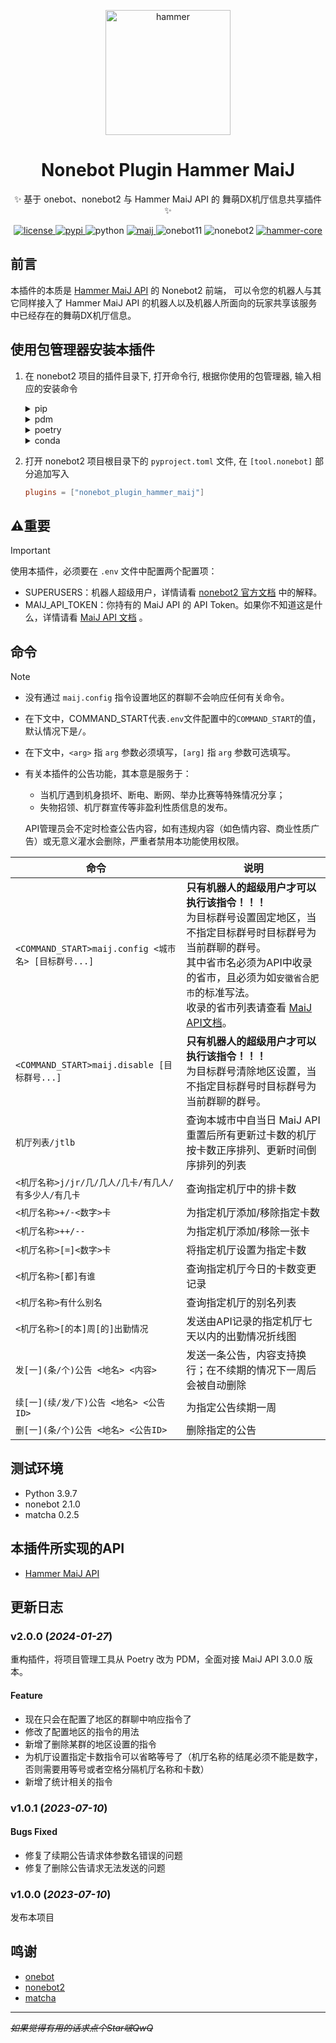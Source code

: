 <p align="center">
  <a href="https://docs.argonariod.tech/"><img src="https://docs.argonariod.tech/logo.svg" width="200" height="200" alt="hammer"></a>
</p>

<div align="center">

# Nonebot Plugin Hammer MaiJ

✨ 基于 onebot、nonebot2 与 Hammer MaiJ API 的 舞萌DX机厅信息共享插件 ✨
</div>

<p align="center">
  <a href="https://raw.githubusercontent.com/ArgonarioD/nonebot-plugin-hammer-maij/main/LICENSE">
    <img src="https://img.shields.io/github/license/ArgonarioD/nonebot-plugin-hammer-core" alt="license">
  </a>
  <a href="https://pypi.python.org/pypi/nonebot-plugin-hammer-maij">
    <img src="https://img.shields.io/pypi/v/nonebot-plugin-hammer-maij.svg" alt="pypi">
  </a>
  <img src="https://img.shields.io/badge/python-3.9-blue.svg" alt="python">
    <a href="https://docs.argonariod.tech/maij">
    <img src="https://img.shields.io/badge/MaiJ API-3.2.0-blue" alt="maij">
  </a>
  <img src="https://img.shields.io/badge/Onebot-v11-lightgrey" alt="onebot11">
  <img src="https://img.shields.io/badge/nonebot-2.1.0-orange" alt="nonebot2">
  <a href="https://github.com/ArgonarioD/nonebot-plugin-hammer-core">
    <img src="https://img.shields.io/badge/hammer--core-0.3.3-green" alt="hammer-core">
  </a>
</p>

## 前言
本插件的本质是 [Hammer MaiJ API](https://docs.argonariod.tech/maij) 的 Nonebot2 前端，
可以令您的机器人与其它同样接入了 Hammer MaiJ API 的机器人以及机器人所面向的玩家共享该服务中已经存在的舞萌DX机厅信息。

## 使用包管理器安装本插件

1. 在 nonebot2 项目的插件目录下, 打开命令行, 根据你使用的包管理器, 输入相应的安装命令

    <details>
    <summary>pip</summary>

    ```sh
    pip install nonebot-plugin-hammer-maij
    ```
    </details>
    <details>
    <summary>pdm</summary>

    ```sh
    pdm add nonebot-plugin-hammer-maij
    ```
    </details>
    <details>
    <summary>poetry</summary>

    ```sh
    poetry add nonebot-plugin-hammer-maij
    ```
    </details>
    <details>
    <summary>conda</summary>

    ```sh
    conda install nonebot-plugin-hammer-maij
    ```
    </details>

2. 打开 nonebot2 项目根目录下的 `pyproject.toml` 文件, 在 `[tool.nonebot]` 部分追加写入
   
    ```toml
    plugins = ["nonebot_plugin_hammer_maij"]
    ```

## :warning:重要

> [!IMPORTANT]
> 使用本插件，必须要在 `.env` 文件中配置两个配置项：
> - SUPERUSERS：机器人超级用户，详情请看 [nonebot2 官方文档](https://nonebot.dev/docs/appendices/config#superusers) 中的解释。
> - MAIJ_API_TOKEN：你持有的 MaiJ API 的 API Token。如果你不知道这是什么，详情请看 [MaiJ API 文档](https://docs.argonariod.tech/maij/token.html) 。

## 命令

> [!NOTE]
>  - 没有通过 `maij.config` 指令设置地区的群聊不会响应任何有关命令。
>  - 在下文中，COMMAND_START代表`.env`文件配置中的`COMMAND_START`的值，默认情况下是`/`。
>  - 在下文中，`<arg>` 指 `arg` 参数必须填写，`[arg]` 指 `arg` 参数可选填写。
>  - 有关本插件的公告功能，其本意是服务于：
>    - 当机厅遇到机身损坏、断电、断网、举办比赛等特殊情况分享；
>    - 失物招领、机厅群宣传等非盈利性质信息的发布。
>
>    API管理员会不定时检查公告内容，如有违规内容（如色情内容、商业性质广告）或无意义灌水会删除，严重者禁用本功能使用权限。

| 命令                                           | 说明                                                                                                                                                                                                                                             |
|----------------------------------------------|------------------------------------------------------------------------------------------------------------------------------------------------------------------------------------------------------------------------------------------------|
| `<COMMAND_START>maij.config <城市名> [目标群号...]` | **只有机器人的超级用户才可以执行该指令！！！**<br/> 为目标群号设置固定地区，当不指定目标群号时目标群号为当前群聊的群号。<br/> 其中省市名必须为API中收录的省市，且必须为如`安徽省合肥市`的标准写法。<br/> 收录的省市列表请查看 [MaiJ API文档](https://docs.argonariod.tech/maij/#%E7%9B%AE%E5%89%8D%E6%94%AF%E6%8C%81%E7%9A%84%E5%8C%BA%E5%9F%9F)。 |
| `<COMMAND_START>maij.disable [目标群号...]`      | **只有机器人的超级用户才可以执行该指令！！！**<br/> 为目标群号清除地区设置，当不指定目标群号时目标群号为当前群聊的群号。                                                                                                                                                                              |
| `机厅列表/jtlb`                                  | 查询本城市中自当日 MaiJ API 重置后所有更新过卡数的机厅按卡数正序排列、更新时间倒序排列的列表                                                                                                                                                                                            |
| `<机厅名称>j/jr/几/几人/几卡/有几人/有多少人/有几卡`            | 查询指定机厅中的排卡数                                                                                                                                                                                                                                    |
| `<机厅名称>+/-<数字>卡`                             | 为指定机厅添加/移除指定卡数                                                                                                                                                                                                                                 |
| `<机厅名称>++/--`                                | 为指定机厅添加/移除一张卡                                                                                                                                                                                                                                  |
| `<机厅名称>[=]<数字>卡`                             | 将指定机厅设置为指定卡数                                                                                                                                                                                                                                   |
| `<机厅名称>[都]有谁`                                | 查询指定机厅今日的卡数变更记录                                                                                                                                                                                                                                |
| `<机厅名称>有什么别名`                                | 查询指定机厅的别名列表                                                                                                                                                                                                                                    |
| `<机厅名称>[的本]周[的]出勤情况`                         | 发送由API记录的指定机厅七天以内的出勤情况折线图                                                                                                                                                                                                                      |
| `发[一](条/个)公告 <地名> <内容>`                      | 发送一条公告，内容支持换行；在不续期的情况下一周后会被自动删除                                                                                                                                                                                                                |
| `续[一](续/发/下)公告 <地名> <公告ID>`                  | 为指定公告续期一周                                                                                                                                                                                                                                      |
| `删[一](条/个)公告 <地名> <公告ID>`                    | 删除指定的公告                                                                                                                                                                                                                                        |

## 测试环境

- Python 3.9.7
- nonebot 2.1.0
- matcha 0.2.5

## 本插件所实现的API

- [Hammer MaiJ API](https://docs.argonariod.tech/maij)

## 更新日志

### v2.0.0 (*2024-01-27*)
重构插件，将项目管理工具从 Poetry 改为 PDM，全面对接 MaiJ API 3.0.0 版本。
#### Feature
- 现在只会在配置了地区的群聊中响应指令了
- 修改了配置地区的指令的用法
- 新增了删除某群的地区设置的指令
- 为机厅设置指定卡数指令可以省略等号了（机厅名称的结尾必须不能是数字，否则需要用等号或者空格分隔机厅名称和卡数）
- 新增了统计相关的指令

### v1.0.1 (*2023-07-10*)
#### Bugs Fixed
- 修复了续期公告请求体参数名错误的问题
- 修复了删除公告请求无法发送的问题
### v1.0.0 (*2023-07-10*)
发布本项目

## 鸣谢

- [onebot](https://github.com/botuniverse/onebot)
- [nonebot2](https://github.com/nonebot/nonebot2)
- [matcha](https://github.com/A-kirami/matcha)

---
~~*如果觉得有用的话求点个Star啵QwQ*~~